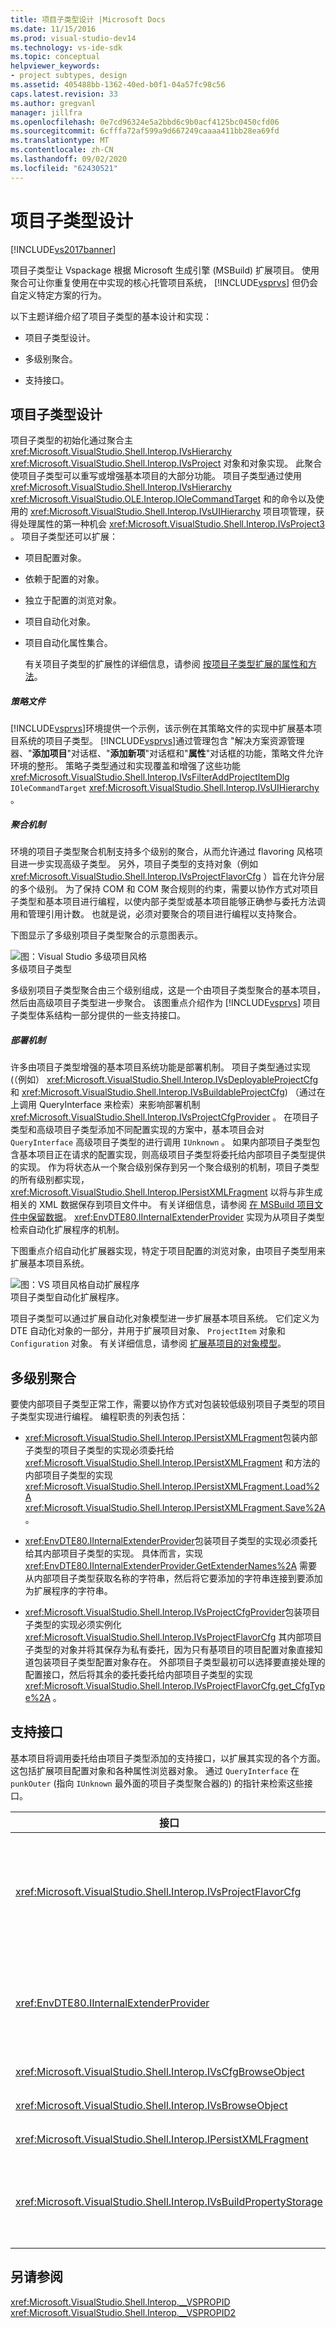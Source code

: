 ```yaml
---
title: 项目子类型设计 |Microsoft Docs
ms.date: 11/15/2016
ms.prod: visual-studio-dev14
ms.technology: vs-ide-sdk
ms.topic: conceptual
helpviewer_keywords:
- project subtypes, design
ms.assetid: 405488bb-1362-40ed-b0f1-04a57fc98c56
caps.latest.revision: 33
ms.author: gregvanl
manager: jillfra
ms.openlocfilehash: 0e7cd96324e5a2bbd6c9b0acf4125bc0450cfd06
ms.sourcegitcommit: 6cfffa72af599a9d667249caaaa411bb28ea69fd
ms.translationtype: MT
ms.contentlocale: zh-CN
ms.lasthandoff: 09/02/2020
ms.locfileid: "62430521"
---
```

# <a name="project-subtypes-design"></a>项目子类型设计
[!INCLUDE[vs2017banner](../../includes/vs2017banner.md)]

项目子类型让 Vspackage 根据 Microsoft 生成引擎 (MSBuild) 扩展项目。 使用聚合可让你重复使用在中实现的核心托管项目系统， [!INCLUDE[vsprvs](../../includes/vsprvs-md.md)] 但仍会自定义特定方案的行为。  
  
 以下主题详细介绍了项目子类型的基本设计和实现：  
  
- 项目子类型设计。  
  
- 多级别聚合。  
  
- 支持接口。  
  
## <a name="project-subtype-design"></a>项目子类型设计  
 项目子类型的初始化通过聚合主 <xref:Microsoft.VisualStudio.Shell.Interop.IVsHierarchy> <xref:Microsoft.VisualStudio.Shell.Interop.IVsProject> 对象和对象实现。 此聚合使项目子类型可以重写或增强基本项目的大部分功能。 项目子类型通过使用 <xref:Microsoft.VisualStudio.Shell.Interop.IVsHierarchy> <xref:Microsoft.VisualStudio.OLE.Interop.IOleCommandTarget> 和的命令以及使用的 <xref:Microsoft.VisualStudio.Shell.Interop.IVsUIHierarchy> 项目项管理，获得处理属性的第一种机会 <xref:Microsoft.VisualStudio.Shell.Interop.IVsProject3> 。 项目子类型还可以扩展：  
  
- 项目配置对象。  
  
- 依赖于配置的对象。  
  
- 独立于配置的浏览对象。  
  
- 项目自动化对象。  
  
- 项目自动化属性集合。  
  
  有关项目子类型的扩展性的详细信息，请参阅 [按项目子类型扩展的属性和方法](../../extensibility/internals/properties-and-methods-extended-by-project-subtypes.md)。  
  
##### <a name="policy-files"></a>策略文件  
 [!INCLUDE[vsprvs](../../includes/vsprvs-md.md)]环境提供一个示例，该示例在其策略文件的实现中扩展基本项目系统的项目子类型。 [!INCLUDE[vsprvs](../../includes/vsprvs-md.md)]通过管理包含 "解决方案资源管理器、"**添加项目**"对话框、"**添加新项**"对话框和"**属性**"对话框的功能，策略文件允许环境的整形。 策略子类型通过和实现覆盖和增强了这些功能 <xref:Microsoft.VisualStudio.Shell.Interop.IVsFilterAddProjectItemDlg> `IOleCommandTarget` <xref:Microsoft.VisualStudio.Shell.Interop.IVsUIHierarchy> 。  
  
##### <a name="aggregation-mechanism"></a>聚合机制  
 环境的项目子类型聚合机制支持多个级别的聚合，从而允许通过 flavoring 风格项目进一步实现高级子类型。 另外，项目子类型的支持对象（例如 <xref:Microsoft.VisualStudio.Shell.Interop.IVsProjectFlavorCfg> ）旨在允许分层的多个级别。 为了保持 COM 和 COM 聚合规则的约束，需要以协作方式对项目子类型和基本项目进行编程，以使内部子类型或基本项目能够正确参与委托方法调用和管理引用计数。 也就是说，必须对要聚合的项目进行编程以支持聚合。  
  
 下图显示了多级别项目子类型聚合的示意图表示。  
  
 ![图：Visual Studio 多级项目风格](../../extensibility/internals/media/vs-multilevelprojectflavor.gif "VS_MultilevelProjectFlavor")  
多级项目子类型  
  
 多级别项目子类型聚合由三个级别组成，这是一个由项目子类型聚合的基本项目，然后由高级项目子类型进一步聚合。 该图重点介绍作为 [!INCLUDE[vsprvs](../../includes/vsprvs-md.md)] 项目子类型体系结构一部分提供的一些支持接口。  
  
##### <a name="deployment-mechanisms"></a>部署机制  
 许多由项目子类型增强的基本项目系统功能是部署机制。 项目子类型通过实现 (（例如） <xref:Microsoft.VisualStudio.Shell.Interop.IVsDeployableProjectCfg> 和 <xref:Microsoft.VisualStudio.Shell.Interop.IVsBuildableProjectCfg>) （通过在上调用 QueryInterface 来检索）来影响部署机制 <xref:Microsoft.VisualStudio.Shell.Interop.IVsProjectCfgProvider> 。 在项目子类型和高级项目子类型添加不同配置实现的方案中，基本项目会对 `QueryInterface` 高级项目子类型的进行调用 `IUnknown` 。 如果内部项目子类型包含基本项目正在请求的配置实现，则高级项目子类型将委托给内部项目子类型提供的实现。 作为将状态从一个聚合级别保存到另一个聚合级别的机制，项目子类型的所有级别都实现， <xref:Microsoft.VisualStudio.Shell.Interop.IPersistXMLFragment> 以将与非生成相关的 XML 数据保存到项目文件中。 有关详细信息，请参阅 [在 MSBuild 项目文件中保留数据](../../extensibility/internals/persisting-data-in-the-msbuild-project-file.md)。 <xref:EnvDTE80.IInternalExtenderProvider> 实现为从项目子类型检索自动化扩展程序的机制。  
  
 下图重点介绍自动化扩展器实现，特定于项目配置的浏览对象，由项目子类型用来扩展基本项目系统。  
  
 ![图：VS 项目风格自动扩展程序](../../extensibility/internals/media/vs-projectflavorautoextender.gif "VS_ProjectFlavorAutoExtender")  
项目子类型自动化扩展程序。  
  
 项目子类型可以通过扩展自动化对象模型进一步扩展基本项目系统。 它们定义为 DTE 自动化对象的一部分，并用于扩展项目对象、 `ProjectItem` 对象和 `Configuration` 对象。 有关详细信息，请参阅 [扩展基项目的对象模型](../../extensibility/internals/extending-the-object-model-of-the-base-project.md)。  
  
## <a name="multi-level-aggregation"></a>多级别聚合  
 要使内部项目子类型正常工作，需要以协作方式对包装较低级别项目子类型的项目子类型实现进行编程。 编程职责的列表包括：  
  
- <xref:Microsoft.VisualStudio.Shell.Interop.IPersistXMLFragment>包装内部子类型的项目子类型的实现必须委托给 <xref:Microsoft.VisualStudio.Shell.Interop.IPersistXMLFragment> 和方法的内部项目子类型的实现 <xref:Microsoft.VisualStudio.Shell.Interop.IPersistXMLFragment.Load%2A> <xref:Microsoft.VisualStudio.Shell.Interop.IPersistXMLFragment.Save%2A> 。  
  
- <xref:EnvDTE80.IInternalExtenderProvider>包装项目子类型的实现必须委托给其内部项目子类型的实现。 具体而言，实现 <xref:EnvDTE80.IInternalExtenderProvider.GetExtenderNames%2A> 需要从内部项目子类型获取名称的字符串，然后将它要添加的字符串连接到要添加为扩展程序的字符串。  
  
- <xref:Microsoft.VisualStudio.Shell.Interop.IVsProjectCfgProvider>包装项目子类型的实现必须实例化 <xref:Microsoft.VisualStudio.Shell.Interop.IVsProjectFlavorCfg> 其内部项目子类型的对象并将其保存为私有委托，因为只有基项目的项目配置对象直接知道包装项目子类型配置对象存在。 外部项目子类型最初可以选择要直接处理的配置接口，然后将其余的委托委托给内部项目子类型的实现 <xref:Microsoft.VisualStudio.Shell.Interop.IVsProjectFlavorCfg.get_CfgType%2A> 。  
  
## <a name="supporting-interfaces"></a>支持接口  
 基本项目将调用委托给由项目子类型添加的支持接口，以扩展其实现的各个方面。 这包括扩展项目配置对象和各种属性浏览器对象。 通过 `QueryInterface` 在 `punkOuter` (指向 `IUnknown` 最外面的项目子类型聚合器的) 的指针来检索这些接口。  
  
|接口|项目子类型|  
|---------------|---------------------|  
|<xref:Microsoft.VisualStudio.Shell.Interop.IVsProjectFlavorCfg>|允许项目子类型执行以下操作：<br /><br /> -提供的实现 <xref:Microsoft.VisualStudio.Shell.Interop.IVsDeployableProjectCfg> 。<br />-通过允许项目子类型提供自己的实现来控制调试器的启动 <xref:Microsoft.VisualStudio.Shell.Interop.IVsDebuggableProjectCfg> 。<br />-通过 `DBGLAUNCH_DesignTimeExprEval` 在其实现中适当处理事例来禁用设计时表达式计算 <xref:Microsoft.VisualStudio.Shell.Interop.IVsDebuggableProjectCfg.QueryDebugLaunch%2A> 。|  
|<xref:EnvDTE80.IInternalExtenderProvider>|允许项目子类型执行以下操作：<br /><br /> -扩展项目的， <xref:Microsoft.VisualStudio.Shell.Interop.__VSHPROPID> 以添加或删除项目的独立于配置的属性。<br />-将项目自动化对象 (<xref:Microsoft.VisualStudio.Shell.Interop.__VSHPROPID>) 扩展。<br /><br /> 上面的属性值取自 <xref:Microsoft.VisualStudio.Shell.Interop.__VSHPROPID2> 枚举。|  
|<xref:Microsoft.VisualStudio.Shell.Interop.IVsCfgBrowseObject>|允许项目子类型映射回 <xref:Microsoft.VisualStudio.Shell.Interop.IVsCfg> 给定的项目配置浏览对象的对象。|  
|<xref:Microsoft.VisualStudio.Shell.Interop.IVsBrowseObject>|在 <xref:Microsoft.VisualStudio.Shell.Interop.IVsHierarchy> `VSITEMID` 给定项目配置浏览对象的情况下，允许项目子类型映射回或对象。|  
|<xref:Microsoft.VisualStudio.Shell.Interop.IPersistXMLFragment>|允许项目子类型将任意 XML 结构化数据保存到项目文件中， ( .vbproj 或 .csproj) 。 此数据对 MSBuild 不可见。|  
|<xref:Microsoft.VisualStudio.Shell.Interop.IVsBuildPropertyStorage>|允许项目子类型执行以下操作：<br /><br /> -添加要保存的新的 MSBuild 属性。<br />-从 MSBuild 中删除不必要的属性。<br />-查询 MSBuild 属性的当前值。<br />-更改 MSBuild 属性的当前值。|  
  
## <a name="see-also"></a>另请参阅  
 <xref:Microsoft.VisualStudio.Shell.Interop.__VSPROPID>   
 <xref:Microsoft.VisualStudio.Shell.Interop.__VSPROPID2>
